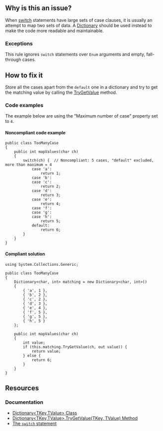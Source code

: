 ## Why is this an issue?
 
When [switch](https://learn.microsoft.com/en-us/dotnet/csharp/language-reference/statements/selection-statements#the-switch-statement) statements have large sets of case clauses, it is usually an attempt to map two sets of data. A [Dictionary](https://learn.microsoft.com/en-us/dotnet/api/system.collections.generic.dictionary-2) should be used instead to make the code more readable and maintainable.
 
### Exceptions
 
This rule ignores `switch` statements over `Enum` arguments and empty, fall-through cases.
 
## How to fix it
 
Store all the cases apart from the `default` one in a dictionary and try to get the matching value by calling the [TryGetValue](https://learn.microsoft.com/en-us/dotnet/api/system.collections.generic.dictionary-2.trygetvalue) method.
 
### Code examples
 
The example below are using the "Maximum number of case" property set to `4`.
 
#### Noncompliant code example

    public class TooManyCase
    {
        public int mapValues(char ch)
        {
            switch(ch) {  // Noncompliant: 5 cases, "default" excluded, more than maximum = 4
                case 'a':
                    return 1;
                case 'b':
                case 'c':
                    return 2;
                case 'd':
                    return 3;
                case 'e':
                    return 4;
                case 'f':
                case 'g':
                case 'h':
                    return 5;
                default:
                    return 6;
            }
        }
    }

#### Compliant solution

    using System.Collections.Generic;
    
    public class TooManyCase
    {
        Dictionary<char, int> matching = new Dictionary<char, int>()
        {
            { 'a', 1 },
            { 'b', 2 },
            { 'c', 2 },
            { 'd', 3 },
            { 'e', 4 },
            { 'f', 5 },
            { 'g', 5 },
            { 'h', 5 }
        };
    
        public int mapValues(char ch)
        {
            int value;
            if (this.matching.TryGetValue(ch, out value)) {
                return value;
            } else {
                return 6;
            }
        }
    }

## Resources
 
### Documentation
 
- [Dictionary&lt;TKey,TValue&gt; Class](https://learn.microsoft.com/en-us/dotnet/api/system.collections.generic.dictionary-2)
- [Dictionary&lt;TKey,TValue&gt;.TryGetValue(TKey, TValue) Method](https://learn.microsoft.com/en-us/dotnet/api/system.collections.generic.dictionary-2.trygetvalue)
- [The
  `switch` statement](https://learn.microsoft.com/en-us/dotnet/csharp/language-reference/statements/selection-statements#the-switch-statement)